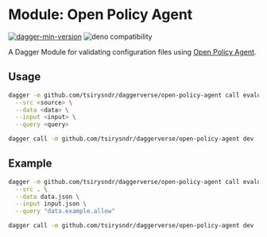 # Module: Open Policy Agent

[![dagger-min-version](https://shield.fluentci.io/dagger/v0.11.7)](https://dagger.io)
![deno compatibility](https://shield.deno.dev/deno/^1.41)

A Dagger Module for validating configuration files using [Open Policy Agent](https://www.openpolicyagent.org/).

## Usage

```sh
dagger -m github.com/tsirysndr/daggerverse/open-policy-agent call evaluate \
  --src <source> \
  --data <data> \
  --input <input> \
  --query <query>
```

```sh
dagger call -m github.com/tsirysndr/daggerverse/open-policy-agent dev --src <source> terminal
```

## Example

```sh
dagger -m github.com/tsirysndr/daggerverse/open-policy-agent call evaluate \
  --src . \
  --data data.json \
  --input input.json \
  --query "data.example.allow"
```

```sh
dagger call -m github.com/tsirysndr/daggerverse/open-policy-agent dev --src . terminal
```
